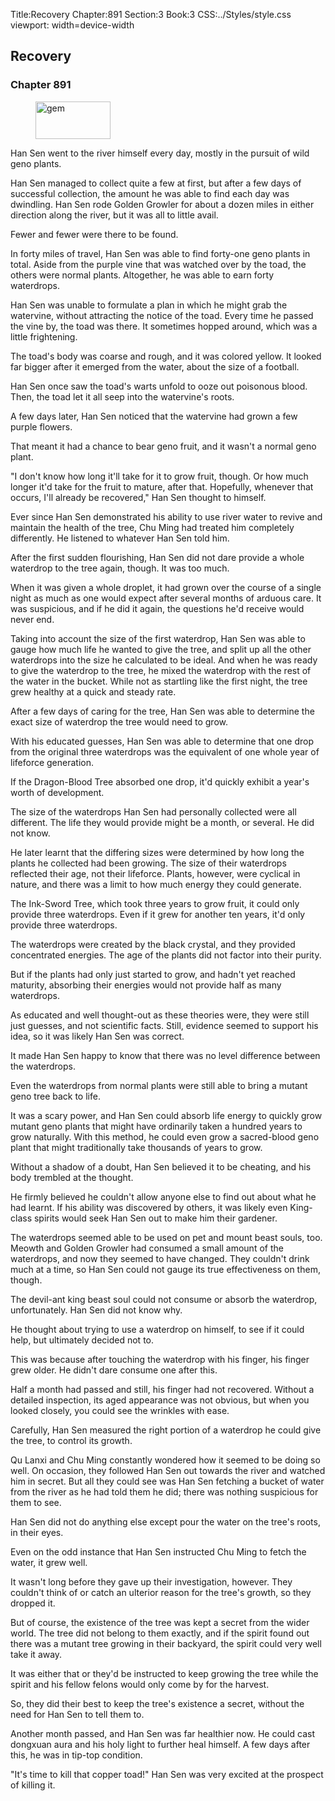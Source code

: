 Title:Recovery 
Chapter:891 
Section:3 
Book:3 
CSS:../Styles/style.css 
viewport: width=device-width
  
## Recovery
### Chapter 891 
<figure>
	<img src="../Images/gem.gif" alt="gem" id="gem" width="120" height="60" />
</figure>
  

  
  Han Sen went to the river himself every day, mostly in the pursuit of wild geno plants.

Han Sen managed to collect quite a few at first, but after a few days of successful collection, the amount he was able to find each day was dwindling. Han Sen rode Golden Growler for about a dozen miles in either direction along the river, but it was all to little avail.

Fewer and fewer were there to be found.

In forty miles of travel, Han Sen was able to find forty-one geno plants in total. Aside from the purple vine that was watched over by the toad, the others were normal plants. Altogether, he was able to earn forty waterdrops.

Han Sen was unable to formulate a plan in which he might grab the watervine, without attracting the notice of the toad. Every time he passed the vine by, the toad was there. It sometimes hopped around, which was a little frightening.

The toad's body was coarse and rough, and it was colored yellow. It looked far bigger after it emerged from the water, about the size of a football.

Han Sen once saw the toad's warts unfold to ooze out poisonous blood. Then, the toad let it all seep into the watervine's roots.

A few days later, Han Sen noticed that the watervine had grown a few purple flowers.

That meant it had a chance to bear geno fruit, and it wasn't a normal geno plant.

"I don't know how long it'll take for it to grow fruit, though. Or how much longer it'd take for the fruit to mature, after that. Hopefully, whenever that occurs, I'll already be recovered," Han Sen thought to himself.

Ever since Han Sen demonstrated his ability to use river water to revive and maintain the health of the tree, Chu Ming had treated him completely differently. He listened to whatever Han Sen told him.

After the first sudden flourishing, Han Sen did not dare provide a whole waterdrop to the tree again, though. It was too much.

When it was given a whole droplet, it had grown over the course of a single night as much as one would expect after several months of arduous care. It was suspicious, and if he did it again, the questions he'd receive would never end.

Taking into account the size of the first waterdrop, Han Sen was able to gauge how much life he wanted to give the tree, and split up all the other waterdrops into the size he calculated to be ideal. And when he was ready to give the waterdrop to the tree, he mixed the waterdrop with the rest of the water in the bucket. While not as startling like the first night, the tree grew healthy at a quick and steady rate.

After a few days of caring for the tree, Han Sen was able to determine the exact size of waterdrop the tree would need to grow.

With his educated guesses, Han Sen was able to determine that one drop from the original three waterdrops was the equivalent of one whole year of lifeforce generation.

If the Dragon-Blood Tree absorbed one drop, it'd quickly exhibit a year's worth of development.

The size of the waterdrops Han Sen had personally collected were all different. The life they would provide might be a month, or several. He did not know.

He later learnt that the differing sizes were determined by how long the plants he collected had been growing. The size of their waterdrops reflected their age, not their lifeforce. Plants, however, were cyclical in nature, and there was a limit to how much energy they could generate.

The Ink-Sword Tree, which took three years to grow fruit, it could only provide three waterdrops. Even if it grew for another ten years, it'd only provide three waterdrops.

The waterdrops were created by the black crystal, and they provided concentrated energies. The age of the plants did not factor into their purity.

But if the plants had only just started to grow, and hadn't yet reached maturity, absorbing their energies would not provide half as many waterdrops.

As educated and well thought-out as these theories were, they were still just guesses, and not scientific facts. Still, evidence seemed to support his idea, so it was likely Han Sen was correct.

It made Han Sen happy to know that there was no level difference between the waterdrops.

Even the waterdrops from normal plants were still able to bring a mutant geno tree back to life.

It was a scary power, and Han Sen could absorb life energy to quickly grow mutant geno plants that might have ordinarily taken a hundred years to grow naturally. With this method, he could even grow a sacred-blood geno plant that might traditionally take thousands of years to grow.

Without a shadow of a doubt, Han Sen believed it to be cheating, and his body trembled at the thought.

He firmly believed he couldn't allow anyone else to find out about what he had learnt. If his ability was discovered by others, it was likely even King-class spirits would seek Han Sen out to make him their gardener.

The waterdrops seemed able to be used on pet and mount beast souls, too. Meowth and Golden Growler had consumed a small amount of the waterdrops, and now they seemed to have changed. They couldn't drink much at a time, so Han Sen could not gauge its true effectiveness on them, though.

The devil-ant king beast soul could not consume or absorb the waterdrop, unfortunately. Han Sen did not know why.

He thought about trying to use a waterdrop on himself, to see if it could help, but ultimately decided not to.

This was because after touching the waterdrop with his finger, his finger grew older. He didn't dare consume one after this.

Half a month had passed and still, his finger had not recovered. Without a detailed inspection, its aged appearance was not obvious, but when you looked closely, you could see the wrinkles with ease.

Carefully, Han Sen measured the right portion of a waterdrop he could give the tree, to control its growth.

Qu Lanxi and Chu Ming constantly wondered how it seemed to be doing so well. On occasion, they followed Han Sen out towards the river and watched him in secret. But all they could see was Han Sen fetching a bucket of water from the river as he had told them he did; there was nothing suspicious for them to see.

Han Sen did not do anything else except pour the water on the tree's roots, in their eyes.

Even on the odd instance that Han Sen instructed Chu Ming to fetch the water, it grew well.

It wasn't long before they gave up their investigation, however. They couldn't think of or catch an ulterior reason for the tree's growth, so they dropped it.

But of course, the existence of the tree was kept a secret from the wider world. The tree did not belong to them exactly, and if the spirit found out there was a mutant tree growing in their backyard, the spirit could very well take it away.

It was either that or they'd be instructed to keep growing the tree while the spirit and his fellow felons would only come by for the harvest.

So, they did their best to keep the tree's existence a secret, without the need for Han Sen to tell them to.

Another month passed, and Han Sen was far healthier now. He could cast dongxuan aura and his holy light to further heal himself. A few days after this, he was in tip-top condition.

"It's time to kill that copper toad!" Han Sen was very excited at the prospect of killing it.
